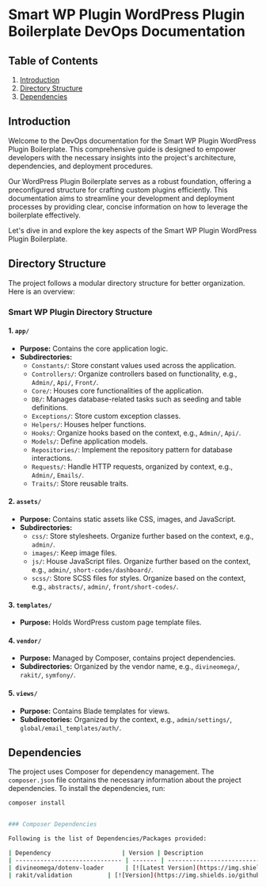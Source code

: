 # Smart WP Plugin WordPress Plugin Boilerplate DevOps Documentation

## Table of Contents

1. [Introduction](#introduction)
2. [Directory Structure](#directory-structure)
3. [Dependencies](#dependencies)

## Introduction

Welcome to the DevOps documentation for the Smart WP Plugin WordPress Plugin Boilerplate. This comprehensive guide is designed to empower developers with the necessary insights into the project's architecture, dependencies, and deployment procedures.

Our WordPress Plugin Boilerplate serves as a robust foundation, offering a preconfigured structure for crafting custom plugins efficiently. This documentation aims to streamline your development and deployment processes by providing clear, concise information on how to leverage the boilerplate effectively.

Let's dive in and explore the key aspects of the Smart WP Plugin WordPress Plugin Boilerplate.

## Directory Structure

The project follows a modular directory structure for better organization. Here is an overview:

### Smart WP Plugin Directory Structure

#### 1. `app/`

- **Purpose:** Contains the core application logic.
- **Subdirectories:**
  - `Constants/`: Store constant values used across the application.
  - `Controllers/`: Organize controllers based on functionality, e.g., `Admin/`, `Api/`, `Front/`.
  - `Core/`: Houses core functionalities of the application.
  - `DB/`: Manages database-related tasks such as seeding and table definitions.
  - `Exceptions/`: Store custom exception classes.
  - `Helpers/`: Houses helper functions.
  - `Hooks/`: Organize hooks based on the context, e.g., `Admin/`, `Api/`.
  - `Models/`: Define application models.
  - `Repositories/`: Implement the repository pattern for database interactions.
  - `Requests/`: Handle HTTP requests, organized by context, e.g., `Admin/`, `Emails/`.
  - `Traits/`: Store reusable traits.

#### 2. `assets/`

- **Purpose:** Contains static assets like CSS, images, and JavaScript.
- **Subdirectories:**
  - `css/`: Store stylesheets. Organize further based on the context, e.g., `admin/`.
  - `images/`: Keep image files.
  - `js/`: House JavaScript files. Organize further based on the context, e.g., `admin/`, `short-codes/dashboard/`.
  - `scss/`: Store SCSS files for styles. Organize based on the context, e.g., `abstracts/`, `admin/`, `front/short-codes/`.

#### 3. `templates/`

- **Purpose:** Holds WordPress custom page template files.

#### 4. `vendor/`

- **Purpose:** Managed by Composer, contains project dependencies.
- **Subdirectories:** Organized by the vendor name, e.g., `divineomega/`, `rakit/`, `symfony/`.

#### 5. `views/`

- **Purpose:** Contains Blade templates for views.
- **Subdirectories:** Organized by the context, e.g., `admin/settings/`, `global/email_templates/auth/`.

## Dependencies

The project uses Composer for dependency management. The `composer.json` file contains the necessary information about the project dependencies. To install the dependencies, run:

```bash
composer install


### Composer Dependencies

Following is the list of Dependencies/Packages provided:

| Dependency                    | Version | Description                                                                                                  |
| ------------------------------ | ------- | ------------------------------------------------------------------------------------------------------------ |
| divineomega/dotenv-loader      | [![Latest Version](https://img.shields.io/github/v/release/DivineOmega/dotenv-loader?label=Latest)](https://github.com/DivineOmega/dotenv-loader/releases/tag/v2.0.3)      | The dotenv-loader is a simple PHP helper that automatically loads in a .env file from the root of your project into environment variables. It is designed for use in projects that do not already make use of a .env file. |
| rakit/validation          | [![Version](https://img.shields.io/github/v/release/rakit/validation?label=Latest&color=blue&style=flat-square)](https://github.com/rakit/validation/releases/tag/v1.0.0) | Rakit Validation - PHP Standalone Validation Library. Inspired by Illuminate\Validation Laravel.  |

